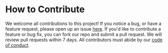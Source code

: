 # How to Contribute

We welcome all contributions to this project! If you notice a bug, or have a feature request, please open up an issue [here](https://github.com/UBC-MDS/DSCI_532_L01_group101_project2/issues). If you'd like to contribute a feature or bug fix, you can fork our repo and submit a pull request. We will review pull requests within 7 days.  All contributors must abide by our [code of conduct](docs/team-code-of-conduct.md).